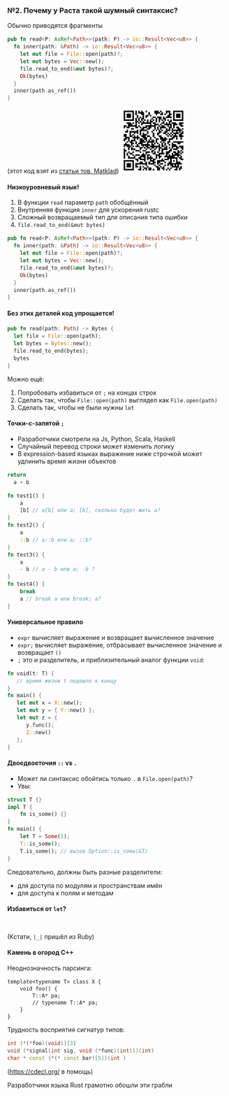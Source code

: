 ### №2. Почему у Раста такой шумный синтаксис?

Обычно приводятся фрагменты
```rust
pub fn read<P: AsRef<Path>>(path: P) -> io::Result<Vec<u8>> {
  fn inner(path: &Path) -> io::Result<Vec<u8>> {
    let mut file = File::open(path)?;
    let mut bytes = Vec::new();
    file.read_to_end(&mut bytes)?;
    Ok(bytes)
  }
  inner(path.as_ref())
}
```
(этот код взят из [статьи тов. Matklad](https://matklad.github.io/2023/01/26/rusts-ugly-syntax.html))
<img src="slides/03/qr_matklad.png" height=150 alt="qr_matklad.png"></img>


#### Низкоуровневый язык!

1. В функции `read` параметр `path` обобщённый
2. Внутренняя функция `inner` для ускорения rustc 
3. Сложный возвращаемый тип для описания типа ошибки
4. `file.read_to_end(&mut bytes)`

```rust
pub fn read<P: AsRef<Path>>(path: P) -> io::Result<Vec<u8>> {
  fn inner(path: &Path) -> io::Result<Vec<u8>> {
    let mut file = File::open(path)?;
    let mut bytes = Vec::new();
    file.read_to_end(&mut bytes)?;
    Ok(bytes)
  }
  inner(path.as_ref())
}
```


#### Без этих деталей код упрощается!

```rust
pub fn read(path: Path) -> Bytes {
  let file = File::open(path);
  let bytes = Bytes::new();
  file.read_to_end(bytes);
  bytes
}
```
Можно ещё:
1. Попробовать избавиться от `;` на концах строк
2. Сделать так, чтобы `File::open(path)` выглядел как `File.open(path)`
3. Сделать так, чтобы не были нужны `let` 


#### Точки-с-запятой `;`

- Разработчики смотрели на Js, Python, Scala, Haskell
- Случайный перевод строки может изменить логику
- В expression-based языках выражение ниже строчкой может удлинить время жизни объектов
```js
return
  a + b
```
```rust
fn test1() {
    a
    [b] // a[b] или a; [b], сколько будет жить a?
}
fn test2() {
    a
    ::b // a::b или a; ::b?
}
fn test3() {
    a
    - b // a - b или a; -b ?
}
fn test4() {
    break
    a // break a или break; a?
}
```


#### Универсальное правило

* `expr` вычисляет выражение и возвращает вычисленное значение
* `expr;` вычисляет выражение, отбрасывает вычисленное значение и возвращает `()`
* `;` это и разделитель, и приблизительный аналог функции `void`:
```rust
fn void(t: T) {
   // время жизни t подошло к концу
}
fn main() {
   let mut x = X::new();
   let mut y = { Y::new() };
   let mut z = {
      y.func();
      Z::new()
   };
}
```


#### Двоедвоеточия `::` vs `.`

- Может ли синтаксис обойтись только `.` в `File.open(path)`?
- Увы:
```rust
struct T {}
impl T {
    fn is_some() {}
}
fn main() {
    let T = Some(1);
    T::is_some(); 
    T.is_some(); // вызов Option::is_some(&T)
}
```
Следовательно, должны быть разные разделители:
- для доступа по модулям и пространствам имён
- для доступа к полям и методам

<!--
#### Альтернативы `::`?

Чисто эстетически можете оценить, насколько красивее альтернативы:
```rust
fn test() -> io::Result<()> {
    let _ = std::env::current_dir().map_err(|_| Error::File("..."))?;

    std:env:current_dir().map_err(|_| Error:File("..."))?; // Erlang
    std/env/current_dir().map_err(|_| Error/File("..."))?; // Nim
    std$env$current_dir().map_err(|_| Error$File("..."))?; // java bc
    std-env-current_dir().map_err(|_| Error-File("..."))?; // :-)
    std^env^current_dir().map_err(|_| Error^File("..."))?; // ^_^
}
```
-->


#### Избавиться от `let`?

<pre data-id="code-animation"><code class="hljs cplusplus" data-trim data-line-numbers="|2,4"><script type="text/template">
Framed<FramedWrite<WriteHalf<TcpStream>, 
   LengthDelimitedCodec>, Request, SomeType1, SomeType2> requests = ...;
Framed<FramedRead<ReadHalf<TcpStream>, 
   LengthDelimitedCodec>, Response, SomeType1, SomeType2> responses = ...;
</script></code></pre>
<pre data-id="code-animation"><code class="hljs rust" data-trim data-line-numbers="|4|5|6|1,7|10"><script type="text/template">
type Requests = Framed<FramedWrite<WriteHalf<TcpStream>, LengthDelimitedCodec>, Request, SomeType1, SomeType2>;

fn main() {
    let requests = ...; // если вывод типов полностью справляется
    let requests: Framed<_, _, _, _> = ...; // если надо немного помочь
    let requests: Framed<_, Request, SomeType1, SomeType2> = ...; // если надо чуть больше помочь
    let requests: Requests = ...; // если хочется вообще замести тип под ковёр 

    // часто можно помочь с помощью т.н. turbofish
    let vec = a_collection.iter().map(|x| ...).collect::<Vec<_>>();
}
</script></code></pre>
(Кстати, `|_|` пришёл из Ruby)


#### Камень в огород C++

Неоднозначность парсинга:
```сpp
template<typename T> class X {
    void foo() {
        T::A* pa;
        // typename T::A* pa; 
    }
} 
```
Трудность восприятия сигнатур типов:
```cpp
int (*(*foo)(void))[3]
void (*signal(int sig, void (*func)(int)))(int)
char * const (*(* const bar)[5])(int )
```
(https://cdecl.org/ в помощь)

Разработчики языка Rust грамотно обошли эти грабли